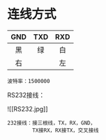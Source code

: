 # 连线方式

| GND | TXD | RXD |
|:---:|:---:|:---:|
|  黑   |  绿   |  白   |
| 右    |     |  左   |
`波特率：1500000`


RS232接线：

![[RS232.jpg]]
```
232接线：接三根线，TX，RX，GND，
		TX接RX，RX接TX，交叉接线
```
